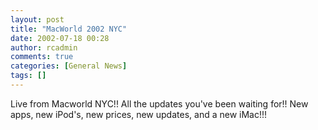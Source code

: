 ```yaml
---
layout: post
title: "MacWorld 2002 NYC"
date: 2002-07-18 00:28
author: rcadmin
comments: true
categories: [General News]
tags: []
---
```

Live from Macworld NYC!! All the updates you've been waiting for!! New apps, new iPod's, new prices, new updates, and a new iMac!!!
